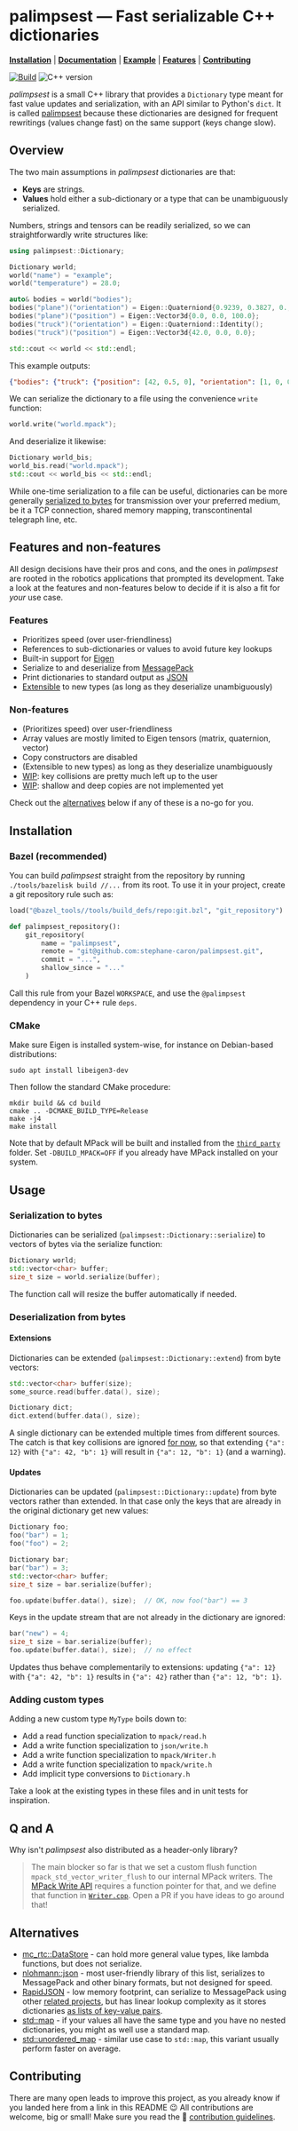 # palimpsest — Fast serializable C++ dictionaries

[**Installation**](https://github.com/stephane-caron/palimpsest/#installation)
| [**Documentation**](https://scaron.info/doc/palimpsest/)
| [**Example**](https://github.com/stephane-caron/palimpsest#overview)
| [**Features**](https://github.com/stephane-caron/palimpsest#features-and-non-features)
| [**Contributing**](https://github.com/stephane-caron/palimpsest#contributing)

[![Build](https://img.shields.io/github/workflow/status/stephane-caron/palimpsest/CI)](https://github.com/stephane-caron/palimpsest/actions)
![C++ version](https://img.shields.io/badge/C++-17/20-blue.svg?style=flat)

_palimpsest_ is a small C++ library that provides a ``Dictionary`` type meant for fast value updates and serialization, with an API similar to Python's ``dict``. It is called [palimpsest](https://en.wiktionary.org/wiki/palimpsest#Noun) because these dictionaries are designed for frequent rewritings (values change fast) on the same support (keys change slow).

## Overview

The two main assumptions in _palimpsest_ dictionaries are that:

* **Keys** are strings.
* **Values** hold either a sub-dictionary or a type that can be unambiguously serialized.

Numbers, strings and tensors can be readily serialized, so we can straightforwardly write structures like:

```cpp
using palimpsest::Dictionary;

Dictionary world;
world("name") = "example";
world("temperature") = 28.0;

auto& bodies = world("bodies");
bodies("plane")("orientation") = Eigen::Quaterniond{0.9239, 0.3827, 0., 0.};
bodies("plane")("position") = Eigen::Vector3d{0.0, 0.0, 100.0};
bodies("truck")("orientation") = Eigen::Quaterniond::Identity();
bodies("truck")("position") = Eigen::Vector3d{42.0, 0.0, 0.0};

std::cout << world << std::endl;
```

This example outputs:

```json
{"bodies": {"truck": {"position": [42, 0.5, 0], "orientation": [1, 0, 0, 0]}, "plane": {"position": [0.1, 0, 100], "orientation": [0.9239, 0.3827, 0, 0]}}, "temperature": 28, "name": "example"}
```

We can serialize the dictionary to a file using the convenience ``write`` function:

```cpp
world.write("world.mpack");
```

And deserialize it likewise:

```cpp
Dictionary world_bis;
world_bis.read("world.mpack");
std::cout << world_bis << std::endl;
```

While one-time serialization to a file can be useful, dictionaries can be more generally [serialized to bytes](#serialization-to-bytes) for transmission over your preferred medium, be it a TCP connection, shared memory mapping, transcontinental telegraph line, etc.

## Features and non-features

All design decisions have their pros and cons, and the ones in _palimpsest_ are rooted in the robotics applications that prompted its development. Take a look at the features and non-features below to decide if it is also a fit for _your_ use case.

### Features

* Prioritizes speed (over user-friendliness)
* References to sub-dictionaries or values to avoid future key lookups
* Built-in support for [Eigen](https://eigen.tuxfamily.org/)
* Serialize to and deserialize from [MessagePack](https://msgpack.org/)
* Print dictionaries to standard output as [JSON](https://www.json.org/json-en.html)
* [Extensible](#adding-custom-types) to new types (as long as they deserialize unambiguously)

### Non-features

* (Prioritizes speed) over user-friendliness
* Array values are mostly limited to Eigen tensors (matrix, quaternion, vector)
* Copy constructors are disabled
* (Extensible to new types) as long as they deserialize unambiguously
* [WIP](#contributing): key collisions are pretty much left up to the user
* [WIP](#contributing): shallow and deep copies are not implemented yet

Check out the [alternatives](#alternatives) below if any of these is a no-go for you.

## Installation

### Bazel (recommended)

You can build _palimpsest_ straight from the repository by running ``./tools/bazelisk build //...`` from its root. To use it in your project, create a git repository rule such as:

```python
load("@bazel_tools//tools/build_defs/repo:git.bzl", "git_repository")

def palimpsest_repository():
    git_repository(
        name = "palimpsest",
        remote = "git@github.com:stephane-caron/palimpsest.git",
        commit = "...",
        shallow_since = "..."
    )
```

Call this rule from your Bazel ``WORKSPACE``, and use the ``@palimpsest`` dependency in your C++ rule ``deps``.

### CMake

Make sure Eigen is installed system-wise, for instance on Debian-based distributions:

```console
sudo apt install libeigen3-dev
```

Then follow the standard CMake procedure:

```console
mkdir build && cd build
cmake .. -DCMAKE_BUILD_TYPE=Release
make -j4
make install
```

Note that by default MPack will be built and installed from the [``third_party``](https://github.com/stephane-caron/palimpsest/third_party) folder. Set ``-DBUILD_MPACK=OFF`` if you already have MPack installed on your system.

## Usage

### Serialization to bytes

Dictionaries can be serialized (``palimpsest::Dictionary::serialize``) to vectors of bytes via the serialize function:

```cpp
Dictionary world;
std::vector<char> buffer;
size_t size = world.serialize(buffer);
```

The function call will resize the buffer automatically if needed.

### Deserialization from bytes

#### Extensions

Dictionaries can be extended (``palimpsest::Dictionary::extend``) from byte vectors:

```cpp
std::vector<char> buffer(size);
some_source.read(buffer.data(), size);

Dictionary dict;
dict.extend(buffer.data(), size);
```

A single dictionary can be extended multiple times from different sources. The catch is that key collisions are ignored [for now](#contributing), so that extending ``{"a": 12}`` with ``{"a": 42, "b": 1}`` will result in ``{"a": 12, "b": 1}`` (and a warning).

#### Updates

Dictionaries can be updated (``palimpsest::Dictionary::update``) from byte vectors rather than extended. In that case only the keys that are already in the original dictionary get new values:

```cpp
Dictionary foo;
foo("bar") = 1;
foo("foo") = 2;

Dictionary bar;
bar("bar") = 3;
std::vector<char> buffer;
size_t size = bar.serialize(buffer);

foo.update(buffer.data(), size);  // OK, now foo("bar") == 3
```

Keys in the update stream that are not already in the dictionary are ignored:

```cpp
bar("new") = 4;
size_t size = bar.serialize(buffer);
foo.update(buffer.data(), size);  // no effect
```

Updates thus behave complementarily to extensions: updating ``{"a": 12}`` with ``{"a": 42, "b": 1}`` results in ``{"a": 42}`` rather than ``{"a": 12, "b": 1}``.

### Adding custom types

Adding a new custom type ``MyType`` boils down to:

* Add a read function specialization to ``mpack/read.h``
* Add a write function specialization to ``json/write.h``
* Add a write function specialization to ``mpack/Writer.h``
* Add a write function specialization to ``mpack/write.h``
* Add implicit type conversions to ``Dictionary.h``

Take a look at the existing types in these files and in unit tests for inspiration.

## Q and A

Why isn't _palimpsest_ also distributed as a header-only library?

> The main blocker so far is that we set a custom flush function
> ``mpack_std_vector_writer_flush`` to our internal MPack writers. The [MPack
> Write API](https://ludocode.github.io/mpack/group__writer.html) requires a
> function pointer for that, and we define that function in
> [`Writer.cpp`](src/mpack/Writer.cpp). Open a PR if you have ideas to go
> around that!

## Alternatives

* [mc_rtc::DataStore](https://github.com/jrl-umi3218/mc_rtc/blob/master/include/mc_rtc/DataStore.h) - can hold more general value types, like lambda functions, but does not serialize.
* [nlohmann::json](https://github.com/nlohmann/json) - most user-friendly library of this list, serializes to MessagePack and other binary formats, but not designed for speed.
* [RapidJSON](https://github.com/Tencent/rapidjson/) - low memory footprint, can serialize to MessagePack using other [related projects](https://github.com/Tencent/rapidjson/wiki/Related-Projects), but has linear lookup complexity as it stores dictionaries [as lists of key-value pairs](https://github.com/Tencent/rapidjson/issues/102).
* [std::map](https://www.cplusplus.com/reference/map/map/) - if your values all have the same type and you have no nested dictionaries, you might as well use a standard map.
* [std::unordered\_map](https://www.cplusplus.com/reference/unordered_map/unordered_map/) - similar use case to ``std::map``, this variant usually perform faster on average.

## Contributing

There are many open leads to improve this project, as you already know if you landed here from a link in this README 😉 All contributions are welcome, big or small! Make sure you read the 👷 [contribution guidelines](CONTRIBUTING.md).
